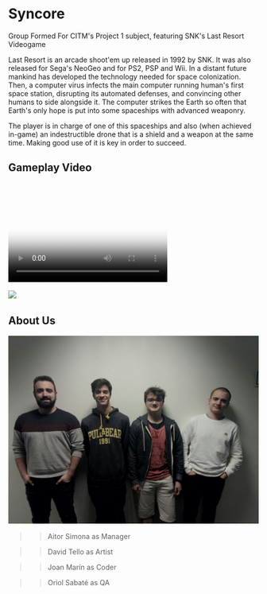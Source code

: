 # Syncore

Group Formed For CITM's Project 1 subject, featuring SNK's Last Resort Videogame

Last Resort is an arcade shoot'em up released in 1992 by SNK. It was also released for Sega's NeoGeo and for PS2, PSP and Wii.
In a distant future mankind has developed the technology needed for space colonization. Then, a computer virus infects the main computer running human's first space station, disrupting its automated defenses, and convincing other humans to side alongside it. The computer strikes the Earth so often that Earth's only hope is put into some spaceships with advanced weaponry.

The player is in charge of one of this spaceships and also (when achieved in-game) an indestructible drone that is a shield and a weapon at the same time. Making good use of it is key in order to succeed.

## Gameplay Video

<video src="[eShop JP] ACA NEOGEO LAST RESORT - Gameplay.mp4" poster="poster.jpg" width="320" height="200" controls preload></video>

[![](https://img.youtube.com/vi/kSzxzSNXTC8/0.jpg)](https://www.youtube.com/watch?v=kSzxzSNXTC8)

## About Us

<img src="/docs/TeamPhoto.jpg">

>>Aitor Simona as Manager

>>David Tello as Artist

>>Joan Marín as Coder

>>Oriol Sabaté as QA



